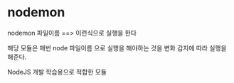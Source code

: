 # nodemon

nodemon 파일이름 ==> 이런식으로 실행을 한다

해당 모듈은 매번 node 파일이름 으로 실행을 해야하는 것을 변화 감지에 따라 실행을 해준다.

NodeJS 개발 학습용으로 적합한 모듈